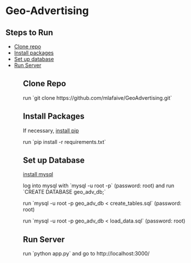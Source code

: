 <h1 id="top">Geo-Advertising</h1>

<h2>Steps to Run</h2>
<ul>
	<li><a href="#cloning">Clone repo</a></li>
	<li><a href="#installing">Install packages</li>
	<li><a href="#db-setup">Set up database</a></li>
	<li><a href="#running">Run Server</a></li>
<ul>

<h2 id="cloning">Clone Repo</h2>
<p>run `git clone https://github.com/mlafaive/GeoAdvertising.git`</p>

<h2 id="installing">Install Packages</h2>
<p>If necessary, <a href="https://pip.pypa.io/en/stable/installing/">install pip</a></p>
<p>run `pip install -r requirements.txt`</p>

<h2 id="db-setup">Set up Database</h2>
<p><a href="https://dev.mysql.com/doc/refman/5.7/en/installing.html">install mysql</a></p>
<p>log into mysql with `mysql -u root -p` (password: root) and run `CREATE DATABASE geo_adv_db;`</p>
<p>run `mysql -u root -p geo_adv_db < create_tables.sql` (password: root)</p>
<p>run `mysql -u root -p geo_adv_db < load_data.sql` (password: root)</p>

<h2 id="#running">Run Server</h2>
<p>run `python app.py` and go to http://localhost:3000/</p>


